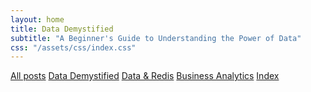 ```yaml
---
layout: home
title: Data Demystified
subtitle: "A Beginner's Guide to Understanding the Power of Data"
css: "/assets/css/index.css"
---
```

<div class="list-filters">
  <a href="/" class="list-filter filter-selected">All posts</a>
  <a href="/data" class="list-filter">Data Demystified</a>
  <a href="/redis" class="list-filter">Data & Redis</a>
  <a href="/analytics-101" class="list-filter">Business Analytics</a>
  <a href="/tags" class="list-filter">Index</a>
</div>

